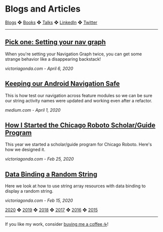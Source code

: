 # Blogs and Articles

[Blogs](blogs.md) ❖ [Books](books.md) ❖ [Talks](talks.md) ❖ [LinkedIn](https://www.linkedin.com/in/victoriagonda/) ❖ [Twitter](https://twitter.com/TTGonda)

---

## [Pick one: Setting your nav graph](blogs/2020/nav-graph-pick-one.md)
When you're setting your Navigation Graph twice, you can get some strange behavior like a disappearing backstack!

_victoriagonda.com - April 6, 2020_

## [Keeping our Android Navigation Safe](https://medium.com/making-meetup/keeping-our-navigation-safe-cf422b93421c)
This is how test our navigation across feature modules so we can be sure our string activity names were updated and working even after a refactor.

_medium.com - April 1, 2020_


## [How I Started the Chicago Roboto Scholar/Guide Program](blogs/2020/chicago-roboto-scholar-guide.md)
This year we started a scholar/guide program for Chicago Roboto. Here's how we designed it.

_victoriagonda.com - Feb 25, 2020_


## [Data Binding a Random String](blogs/2020/data-binding-random.md)
Here we look at how to use string array resources with data binding to display a random string.

_victoriagonda.com - Feb 15, 2020_


[2020](blogs.md) ❖ [2019](blogs/2019.md) ❖ [2018](blogs/2018.md) ❖ [2017](blogs/2017.md) ❖ [2016](blogs/2016.md) ❖ [2015](blogs/2015.md)

---

If you like my work, consider [buying me a coffee ☕](https://www.buymeacoffee.com/96JjLEW)!
